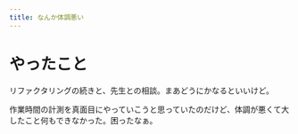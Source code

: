 ```yaml
---
title: なんか体調悪い
---
```


# やったこと

リファクタリングの続きと、先生との相談。まあどうにかなるといいけど。

作業時間の計測を真面目にやっていこうと思っていたのだけど、体調が悪くて大したこと何もできなかった。困ったなぁ。
